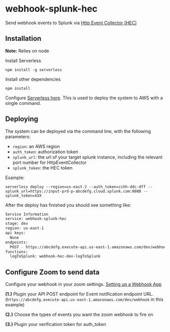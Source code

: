 # webhook-splunk-hec
Send webhook events to Splunk via [Http Event Collector (HEC)](https://docs.splunk.com/Documentation/Splunk/latest/Data/UsetheHTTPEventCollector)

## Installation

**Note:** Relies on node

Install Serverless

```
npm install -g serverless
```

Install other dependencies

```
npm install
```

Configure [Serverless here](https://serverless.com/framework/docs/providers/aws/guide/credentials/).  This is used to deploy the system to AWS with a single command.

## Deploying
The system can be deployed via the command line, with the following parameters:

- `region`: an AWS region 
- `auth_token`: authorization token
- `splunk_url`: the url of your target splunk instance, including the relevant port number for HttpEventCollector
- `splunk_token`: the HEC token

Example:
```
serverless deploy --region=us-east-2 --auth_token=cchh-ddc-dff --splunk_url=https://input-prd-p-abcdefg.cloud.splunk.com:8088 --splunk_token=XXX
```

After the deploy has finished you should see something like:
  ```bash
  Service Information
  service: webhook-splunk-hec
  stage: dev
  region: us-east-1
  api keys:
    None
  endpoints:
    POST - https://abcdefg.execute-api.us-east-1.amazonaws.com/dev/webhook
  functions:
    logToSplunk: webhook-hec-dev-logToSplunk
  ```

## Configure Zoom to send data
Configure your webhook in your zoom settings. [Setting up a Webhook App](https://marketplace.zoom.us/docs/guides/getting-started/app-types/create-webhook-only-app)

**(1.)** Plugin your API POST endpoint for Event notification endpoint URL. (`https://abcdefg.execute-api.us-east-1.amazonaws.com/dev/webhook` in this example)

**(2.)** Choose the types of events you want the zoom webhook to fire on

**(3.)** Plugin your verification token for auth_token